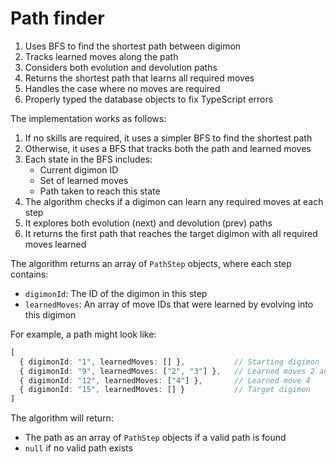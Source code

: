 # Path finder

1. Uses BFS to find the shortest path between digimon
2. Tracks learned moves along the path
3. Considers both evolution and devolution paths
4. Returns the shortest path that learns all required moves
5. Handles the case where no moves are required
6. Properly typed the database objects to fix TypeScript errors

The implementation works as follows:

1. If no skills are required, it uses a simpler BFS to find the shortest path
2. Otherwise, it uses a BFS that tracks both the path and learned moves
3. Each state in the BFS includes:
   - Current digimon ID
   - Set of learned moves
   - Path taken to reach this state
4. The algorithm checks if a digimon can learn any required moves at each step
5. It explores both evolution (next) and devolution (prev) paths
6. It returns the first path that reaches the target digimon with all required moves learned

The algorithm returns an array of `PathStep` objects, where each step contains:
- `digimonId`: The ID of the digimon in this step
- `learnedMoves`: An array of move IDs that were learned by evolving into this digimon

For example, a path might look like:
```typescript
[
  { digimonId: "1", learnedMoves: [] },           // Starting digimon
  { digimonId: "9", learnedMoves: ["2", "3"] },   // Learned moves 2 and 3
  { digimonId: "12", learnedMoves: ["4"] },       // Learned move 4
  { digimonId: "15", learnedMoves: [] }           // Target digimon
]
```

The algorithm will return:
- The path as an array of `PathStep` objects if a valid path is found
- `null` if no valid path exists

